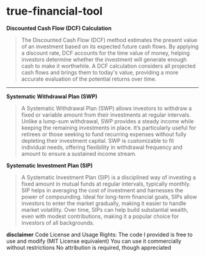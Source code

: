# true-financial-tool


**Discounted Cash Flow (DCF) Calculation**
> The Discounted Cash Flow (DCF) method estimates the present value of an investment based on its expected future cash flows. By applying a discount rate, DCF accounts for the time value of money, helping investors determine whether the investment will generate enough cash to make it worthwhile. A DCF calculation considers all projected cash flows and brings them to today's value, providing a more accurate evaluation of the potential returns over time.

---

**Systematic Withdrawal Plan (SWP)**
> A Systematic Withdrawal Plan (SWP) allows investors to withdraw a fixed or variable amount from their investments at regular intervals. Unlike a lump-sum withdrawal, SWP provides a steady income while keeping the remaining investments in place. It’s particularly useful for retirees or those seeking to fund recurring expenses without fully depleting their investment capital. SWP is customizable to fit individual needs, offering flexibility in withdrawal frequency and amount to ensure a sustained income stream.



**Systematic Investment Plan (SIP)**
> A Systematic Investment Plan (SIP) is a disciplined way of investing a fixed amount in mutual funds at regular intervals, typically monthly. SIP helps in averaging the cost of investment and harnesses the power of compounding. Ideal for long-term financial goals, SIPs allow investors to enter the market gradually, making it easier to handle market volatility. Over time, SIPs can help build substantial wealth, even with modest contributions, making it a popular choice for investors of all backgrounds.

**disclaimer**
Code License and Usage Rights:
The code I provided is free to use and modify (MIT License equivalent)
You can use it commercially without restrictions
No attribution is required, though appreciated
